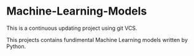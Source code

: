 # Machine-Learning-Models

This is a continuous updating project using git VCS.

This projects contains fundimental Machine Learning models written by Python.   

